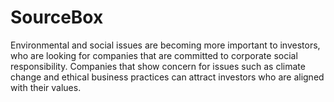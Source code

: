 # SourceBox
 Environmental and social issues are becoming more important to investors, who are looking for companies that are committed to corporate social responsibility. Companies that show concern for issues such as climate change and ethical business practices can attract investors who are aligned with their values.
